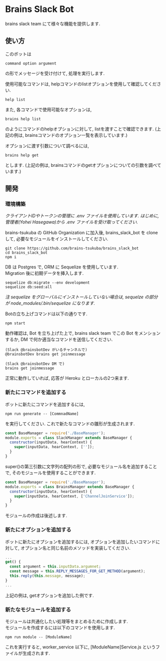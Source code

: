 # Brains Slack Bot
brains slack team にて様々な機能を提供します.

## 使い方
このボットは

```
command option argument
```
の形でメッセージを受け付けて, 処理を実行します.

使用可能なコマンドは, helpコマンドのlistオプションを使用して確認してください.

```
help list
```

また, 各コマンドで使用可能なオプションは,

```
brains help list
```

のようにコマンドのhelpオプションに対して, listを渡すことで確認できます. (上記の例は, brainsコマンドのオプション一覧を表示しています.)

オプションに渡す引数について調べるには,

```
brains help get
```

とします. (上記の例は, brainsコマンドのgetオプションについての引数を調べています.)

## 開発

### 環境構築

*クライアントIDやトークンの管理に .env ファイルを使用しています. はじめに, 管理者(Yohei Hasegawa)から .env ファイルを受け取ってください.*

brains-tsukuba の GitHub Organization に加入後, brains_slack_bot を clone して, 必要なモジュールをインストールしてください.
```
git clone https://github.com/brains-tsukuba/brains_slack_bot
cd brains_slack_bot
npm i
```

DB は Postgres で, ORM に Sequelize を使用しています.   
Migration 後に初期データを挿入します.
```
sequelize db:migrate --env development
sequelize db:seed:all
```
*注 sequelize をグローバルにインストールしていない場合は, sequelze の部分が node_modules/.bin/sequelize になります.*

Botの立ち上げコマンドは以下の通りです.
```
npm start
```

動作確認は, Bot を立ち上げた上で, brains slack team でこの Bot をメンションするか, DM で何か適当なコマンドを送信してください.
```
(Slack @brainsbotDev がいるチャンネルで)
@brainsbotDev brains get joinmessage

(Slack @brainsbotDev DM で)
brains get joinmessage
```
正常に動作していれば, 応答が Heroku とローカルの2つ来ます.

### 新たにコマンドを追加する
ボットに新たにコマンドを追加するには,

```
npm run generate -- [CommnadName]
```

を実行してください. これで新たなコマンドの雛形が生成されます.

```javascript
const BaseManager = require('./BaseManager');
module.exports = class SlackManager extends BaseManager {
  constructor(inputData, hearContext) {
    super(inputData, hearContext, ['']);
  }
}
```

super()の第三引数に文字列の配列の形で, 必要なモジュール名を追加することで, そのモジュールを使用することができます.

```javascript
const BaseManager = require('./BaseManager');
module.exports = class BrainsManager extends BaseManager {
  constructor(inputData, hearContext) {
    super(inputData, hearContext, ['ChannelJoinService']);
  }
}
```

モジュールの作成は後述します.

### 新たにオプションを追加する
ボットに新たにオプションを追加するには, オプションを追加したいコマンドに対して, オプション名と同じ名前のメソッドを実装してください.

```javascript
...
get() {
  const argument = this.inputData.argumnet;
  const message = this.REPLY_MESSAGES_FOR_GET_METHOD(argument);
  this.reply(this.message, message);
}
...
```

上記の例は, getオプションを追加した例です.

### 新たなモジュールを追加する
モジュールは共通化したい処理等をまとめるために作成します.  
モジュールを作成するには以下のコマンドを使用します.
```
npm run module -- [ModuleName]
```
これを実行すると, worker_service 以下に, [ModuleName]Service.js というファイルが生成されます.
